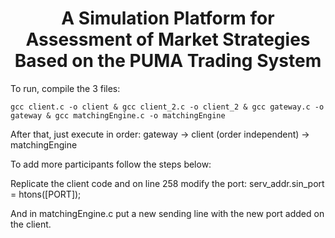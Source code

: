 <h1 align="center"> A Simulation Platform for Assessment of Market Strategies Based on the PUMA Trading System </h1>


To run, compile the 3 files:

`gcc client.c -o client & gcc client_2.c -o client_2 & gcc gateway.c -o gateway & gcc matchingEngine.c -o matchingEngine`

After that, just execute in order:
gateway -> client (order independent) -> matchingEngine

To add more participants follow the steps below:

Replicate the client code and on line 258 modify the port:
serv_addr.sin_port = htons([PORT]);

And in matchingEngine.c put a new sending line with the new port added on the client.
